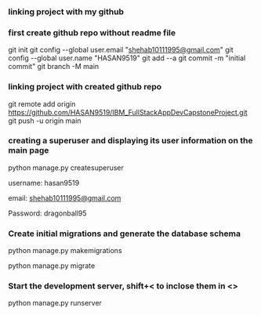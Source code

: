 ### linking project with my github
### first create github repo without readme file

git init
git config --global user.email "shehab10111995@gmail.com"
git config --global user.name "HASAN9519"
git add --a
git commit -m "initial commit"
git branch -M main

### linking project with created github repo 
git remote add origin https://github.com/HASAN9519/IBM_FullStackAppDevCapstoneProject.git
git push -u origin main


### creating a superuser and displaying its user information on the main page
python manage.py createsuperuser

username: hasan9519

email: <shehab10111995@gmail.com>

Password: dragonball95

### Create initial migrations and generate the database schema
python manage.py makemigrations

python manage.py migrate

### Start the development server, shift+< to inclose them in <>
python manage.py runserver
